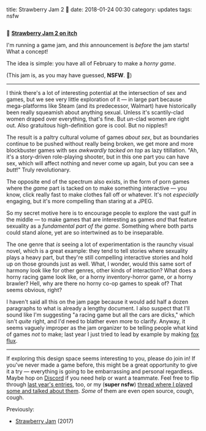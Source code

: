 title: Strawberry Jam 2 🍓
date: 2018-01-24 00:30
category: updates
tags: nsfw

<div class="prose-full-illustration">
<img src="{static}/media/updates/strawberryjam2.png" alt="">
</div>

🔗 [**Strawberry Jam 2 on itch**](https://itch.io/jam/strawberry-jam-2)  

I'm running a game jam, and _this_ announcement is _before_ the jam starts!  What a concept!

The idea is simple: you have all of February to make a _horny game_.

(This jam is, as you may have guessed, **NSFW**.  🔞)

<!-- more -->

----

I think there's a lot of interesting potential at the intersection of sex and games, but we see very little exploration of it — in large part because mega-platforms like Steam (and its predecessor, Walmart) have historically been really squeamish about anything sexual.  Unless it's scantily-clad women draped over everything, that's fine.  But _un_-clad women are right out.  Also gratuitous high-definition gore is cool.  But no nipples!!

The result is a paltry cultural volume of games _about sex_, but as boundaries continue to be pushed without really being broken, we get more and more blockbuster games with sex _awkwardly tacked on top_ as lazy titillation.  "Ah, it's a story-driven role-playing shooter, but in this one part you can have sex, which will affect nothing and never come up again, but you can see a _butt_!"  Truly revolutionary.

The opposite end of the spectrum also exists, in the form of porn games where the _game_ part is tacked on to make something interactive — you know, click really fast to make clothes fall off or whatever.  It's not _especially_ engaging, but it's more compelling than staring at a JPEG.

So my secret motive here is to encourage people to explore the vast gulf in the middle — to make games that are interesting as games _and_ that feature sexuality as a _fundamental part of the game_.  Something where both parts could stand alone, yet are so intertwined as to be inseparable.

The one genre that _is_ seeing a lot of experimentation is the raunchy visual novel, which is a great example: they tend to tell stories where sexuality plays a heavy part, but they're still compelling interactive stories and hold up on those grounds just as well.  What, I wonder, would this same sort of harmony look like for other genres, other kinds of interaction?  What does a horny racing game look like, or a horny inventory-horror game, or a horny brawler?  Hell, why are there no horny co-op games to speak of?  That seems obvious, right?

I haven't said all this on the jam page because it would add half a dozen paragraphs to what is already a lengthy document.  I also suspect that I'll sound like I'm suggesting "a racing game but all the cars are dicks," which isn't _quite_ right, and I'd need to blather even more to clarify.  Anyway, it seems vaguely improper as the jam organizer to be telling people what kind of games _not_ to make; last year I just tried to lead by example by making [fox flux](https://eevee.itch.io/fox-flux).

----

If exploring this design space seems interesting to you, please do join in!  If you've never made a game before, this might be a great opportunity to give it a try — everything is going to be embarrassing and personal regardless.  Maybe hop on [Discord](http://discord.gg/uussQdz) if you need help or want a teammate.  Feel free to flip through [last year's entries](https://itch.io/jam/strawberry-jam/entries), too, or my (**super nsfw**) [thread where I played some and talked about them](https://twitter.com/squishfox/status/838196998826139649).  _Some_ of them are even open source, cough, cough.

Previously:

- [Strawberry Jam](https://itch.io/jam/strawberry-jam) (2017)
